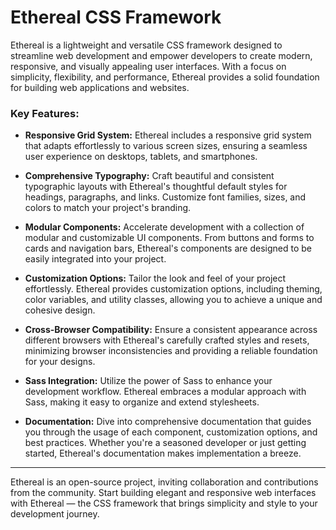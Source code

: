 # Ethereal CSS Framework

Ethereal is a lightweight and versatile CSS framework designed to streamline web development and empower developers to create modern, responsive, and visually appealing user interfaces. With a focus on simplicity, flexibility, and performance, Ethereal provides a solid foundation for building web applications and websites.

### Key Features:

- **Responsive Grid System:** Ethereal includes a responsive grid system that adapts effortlessly to various screen sizes, ensuring a seamless user experience on desktops, tablets, and smartphones.

- **Comprehensive Typography:** Craft beautiful and consistent typographic layouts with Ethereal's thoughtful default styles for headings, paragraphs, and links. Customize font families, sizes, and colors to match your project's branding.

- **Modular Components:** Accelerate development with a collection of modular and customizable UI components. From buttons and forms to cards and navigation bars, Ethereal's components are designed to be easily integrated into your project.

- **Customization Options:** Tailor the look and feel of your project effortlessly. Ethereal provides customization options, including theming, color variables, and utility classes, allowing you to achieve a unique and cohesive design.

- **Cross-Browser Compatibility:** Ensure a consistent appearance across different browsers with Ethereal's carefully crafted styles and resets, minimizing browser inconsistencies and providing a reliable foundation for your designs.

- **Sass Integration:** Utilize the power of Sass to enhance your development workflow. Ethereal embraces a modular approach with Sass, making it easy to organize and extend stylesheets.

- **Documentation:** Dive into comprehensive documentation that guides you through the usage of each component, customization options, and best practices. Whether you're a seasoned developer or just getting started, Ethereal's documentation makes implementation a breeze.

---

Ethereal is an open-source project, inviting collaboration and contributions from the community. Start building elegant and responsive web interfaces with Ethereal — the CSS framework that brings simplicity and style to your development journey.
